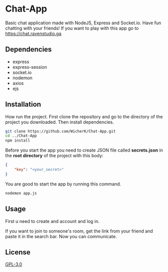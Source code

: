 
# Chat-App

Basic chat application made with NodeJS, Express and Socket.io. Have fun chatting with your friends! If you want to play with this app go to https://chat.ravenstudio.ga




## Dependencies
- express
- express-session
- socket.io
- nodemon
- axios
- ejs

## Installation

How run the project. First clone the repository and go to the directory of the project you downloaded. Then install dependencies.
```bash
git clone https://github.com/WicherK/Chat-App.git
cd ../Chat-App
npm install
```

Before you start the app you need to create JSON file called **secrets.json** in the **root directory** of the project with this body:
```JSON
{
    "key": "<your_secret>" 
}
```

You are good to start the app by running this command.
```bash
nodemon app.js
```

## Usage
First u need to create and account and log in.

If you want to join to someone's room, get the link from your friend and paste it in the search bar. Now you can communicate.


## License

[GPL-3.0](https://choosealicense.com/licenses/gpl-3.0/)
